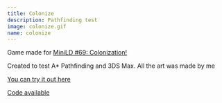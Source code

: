 ```yaml
---
title: Colonize
description: Pathfinding test
image: colonize.gif
name: colonize
---
```


Game made for [MiniLD #69: Colonization!](http://ludumdare.com/compo/2016/07/10/minild-69-colonization/)

Created to test A* Pathfinding and 3DS Max. All the art was made by me

[You can try it out here](https://javyer.itch.io/colonize)

[Code available](https://github.com/Bullrich/colonize)
